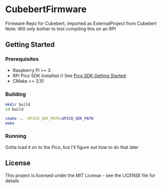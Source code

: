 # CubebertFirmware
Firmware Repo for Cubebert, imported as ExternalProject from Cubebert
Note: Will only bother to test compiling this on an RPI

## Getting Started

### Prerequisites
- Raspberry Pi >= 3
- RPi Pico SDK Installed // See [Pico SDK Getting Started](https://datasheets.raspberrypi.com/pico/getting-started-with-pico.pdf)
- CMake >= 3.10

### Building
```sh
mkdir build
cd build

cmake .. -DPICO_SDK_PATH=$PICO_SDK_PATH
make
```

### Running
Gotta load it on to the Pico, but I'll figure out how to do that later

## License

This project is licensed under the MIT License - see the LICENSE file for details

